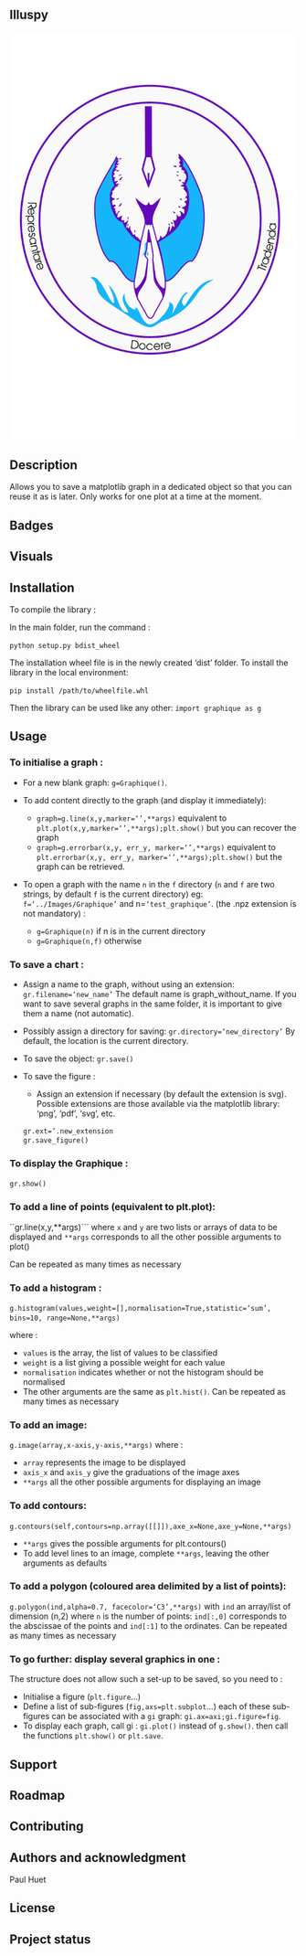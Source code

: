 ## Illuspy
![Logo illuspy](logo.png "Illuspy")
## Description
Allows you to save a matplotlib graph in a dedicated object so that you can reuse it as is later.
Only works for one plot at a time at the moment.

## Badges

## Visuals

## Installation

To compile the library :

In the main folder, run the command :

`python setup.py bdist_wheel`

The installation wheel file is in the newly created ‘dist’ folder.
To install the library in the local environment:

`pip install /path/to/wheelfile.whl`

Then the library can be used like any other:
`import graphique as g`

## Usage

### To initialise a graph :

- For a new blank graph: `g=Graphique()`.

- To add content directly to the graph (and display it immediately):
	- `graph=g.line(x,y,marker=‘’,**args)` equivalent to `plt.plot(x,y,marker=‘’,**args);plt.show()` but you can recover the graph
	- `graph=g.errorbar(x,y, err_y, marker=‘’,**args)` equivalent to `plt.errorbar(x,y, err_y, marker=‘’,**args);plt.show()` but the graph can be retrieved.

- To open a graph with the name `n` in the `f` directory
(`n` and `f` are two strings, by default `f` is the current directory)
eg:
	`f=‘../Images/Graphique’` and n=`‘test_graphique’`.
(the .npz extension is not mandatory) :
	- `g=Graphique(n)` if n is in the current directory
	- `g=Graphique(n,f)` otherwise

### To save a chart :
- Assign a name to the graph, without using an extension:
	`gr.filename=‘new_name’`
	The default name is graph_without_name.
    If you want to save several graphs in the same folder, it is important to give them a name (not automatic).


- Possibly assign a directory for saving:
	`gr.directory=‘new_directory’` By default, the location is the current directory.

- To save the object:
	`gr.save()`
- To save the figure :
	- Assign an extension if necessary (by default the extension is svg). Possible extensions are those available via the matplotlib library: ‘png’, ‘pdf’, ‘svg’, etc.
	```
	gr.ext=’.new_extension
	gr.save_figure()
	```

### To display the Graphique :
```gr.show()```

### To add a line of points (equivalent to plt.plot):

``gr.line(x,y,**args)```
where `x` and `y` are two lists or arrays of data to be displayed and
`**args` corresponds to all the other possible arguments to plot()

Can be repeated as many times as necessary

### To add a histogram :

`g.histogram(values,weight=[],normalisation=True,statistic=‘sum’, bins=10, range=None,**args)` 

where :
- `values` is the array, the list of values to be classified
- `weight` is a list giving a possible weight for each value
- `normalisation` indicates whether or not the histogram should be normalised
- The other arguments are the same as `plt.hist()`.
Can be repeated as many times as necessary
	

### To add an image:

`g.image(array,x-axis,y-axis,**args)`
where :
- `array` represents the image to be displayed
- `axis_x` and `axis_y` give the graduations of the image axes
- `**args` all the other possible arguments for displaying an image



### To add contours:
`g.contours(self,contours=np.array([[]]),axe_x=None,axe_y=None,**args) `
- `**args` gives the possible arguments for plt.contours()
- To add level lines to an image, complete `**args`, leaving the other arguments as defaults



### To add a polygon (coloured area delimited by a list of points): 

`g.polygon(ind,alpha=0.7, facecolor=‘C3’,**args)`
with `ind` an array/list of dimension (n,2) where `n` is the number of points: `ind[:,0]` corresponds to the abscissae of the points and `ind[:1]` to the ordinates.
Can be repeated as many times as necessary

### To go further: display several graphics in one :

The structure does not allow such a set-up to be saved, so you need to :
- Initialise a figure (`plt.figure`...)
- Define a list of sub-figures (`fig,axs=plt.subplot`...)
each of these sub-figures can be associated with a `gi` graph:
	`gi.ax=axi;gi.figure=fig`.
- To display each graph, call gi :
`gi.plot()` instead of `g.show()`.
then call the functions `plt.show()` or `plt.save`.

## Support

## Roadmap

## Contributing

## Authors and acknowledgment
Paul Huet

## License


## Project status
